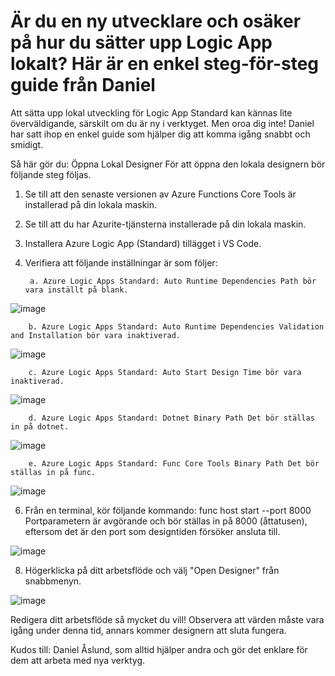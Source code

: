 # Är du en ny utvecklare och osäker på hur du sätter upp Logic App lokalt? Här är en enkel steg-för-steg guide från Daniel

Att sätta upp lokal utveckling för Logic App Standard kan kännas lite överväldigande, särskilt om du är ny i verktyget. Men oroa dig inte! Daniel har satt ihop en enkel guide som hjälper dig att komma igång snabbt och smidigt.

Så här gör du:
Öppna Lokal Designer
För att öppna den lokala designern bör följande steg följas.

1. Se till att den senaste versionen av Azure Functions Core Tools är installerad på din lokala maskin.

2. Se till att du har Azurite-tjänsterna installerade på din lokala maskin.

3. Installera Azure Logic App (Standard) tillägget i VS Code.

4. Verifiera att följande inställningar är som följer:

		a. Azure Logic Apps Standard: Auto Runtime Dependencies Path bör vara inställt på blank.
![image](https://github.com/user-attachments/assets/70d06f94-6c90-434d-b722-1b2a0586dab4)

		b. Azure Logic Apps Standard: Auto Runtime Dependencies Validation and Installation bör vara inaktiverad.
![image](https://github.com/user-attachments/assets/a306af6b-81a7-40c1-a70b-268aaecfad7c)

		c. Azure Logic Apps Standard: Auto Start Design Time bör vara inaktiverad.
![image](https://github.com/user-attachments/assets/8bcb9107-cd15-4eb3-a9c3-2f34441d466c)

		d. Azure Logic Apps Standard: Dotnet Binary Path Det bör ställas in på dotnet.
![image](https://github.com/user-attachments/assets/92979a82-c030-415b-b818-c49f41bbf1f6)

		e. Azure Logic Apps Standard: Func Core Tools Binary Path Det bör ställas in på func.
![image](https://github.com/user-attachments/assets/c93f5e51-2a89-498b-b06d-23037b7d3c6d)

6. Från en terminal, kör följande kommando:
	func host start --port 8000
	Portparametern är avgörande och bör ställas in på 8000 (åttatusen), eftersom det är den port som designtiden försöker ansluta till.

![image](https://github.com/user-attachments/assets/412e747e-55cd-4345-91f1-99d8df4d56a1)

8. Högerklicka på ditt arbetsflöde och välj "Open Designer" från snabbmenyn.
   
![image](https://github.com/user-attachments/assets/330272b7-9924-4fa3-ad82-6da18eafc837)

Redigera ditt arbetsflöde så mycket du vill!
Observera att värden måste vara igång under denna tid, annars kommer designern att sluta fungera.

Kudos till: Daniel Åslund, som alltid hjälper andra och gör det enklare för dem att arbeta med nya verktyg.
